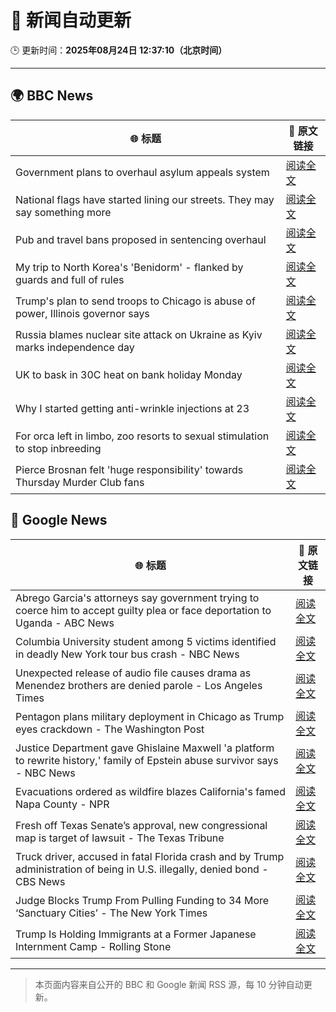 # 🧠 新闻自动更新

🕒 更新时间：**2025年08月24日 12:37:10（北京时间）**

---

## 🌍 BBC News

| 🌐 标题 | 🔗 原文链接 |
|--------|-------------|
| Government plans to overhaul asylum appeals system | [阅读全文](https://www.bbc.com/news/articles/cg4xp4ywk47o?at_medium=RSS&at_campaign=rss) |
| National flags have started lining our streets. They may say something more | [阅读全文](https://www.bbc.com/news/articles/cx271162ee3o?at_medium=RSS&at_campaign=rss) |
| Pub and travel bans proposed in sentencing overhaul | [阅读全文](https://www.bbc.com/news/articles/c5ypej14j2xo?at_medium=RSS&at_campaign=rss) |
| My trip to North Korea's 'Benidorm' - flanked by guards and full of rules | [阅读全文](https://www.bbc.com/news/articles/c707d1ez0kno?at_medium=RSS&at_campaign=rss) |
| Trump's plan to send troops to Chicago is abuse of power, Illinois governor says | [阅读全文](https://www.bbc.com/news/articles/cd7yperjxneo?at_medium=RSS&at_campaign=rss) |
| Russia blames nuclear site attack on Ukraine as Kyiv marks independence day | [阅读全文](https://www.bbc.com/news/articles/czxy2v9dzgxo?at_medium=RSS&at_campaign=rss) |
| UK to bask in 30C heat on bank holiday Monday | [阅读全文](https://www.bbc.com/news/articles/cj6yp0j7znxo?at_medium=RSS&at_campaign=rss) |
| Why I started getting anti-wrinkle injections at 23 | [阅读全文](https://www.bbc.com/news/articles/cr5r1qyrl78o?at_medium=RSS&at_campaign=rss) |
| For orca left in limbo, zoo resorts to sexual stimulation to stop inbreeding | [阅读全文](https://www.bbc.com/news/articles/cedvp89jy4do?at_medium=RSS&at_campaign=rss) |
| Pierce Brosnan felt 'huge responsibility' towards Thursday Murder Club fans | [阅读全文](https://www.bbc.com/news/articles/cn47gkpywk2o?at_medium=RSS&at_campaign=rss) |

## 📰 Google News

| 🌐 标题 | 🔗 原文链接 |
|--------|-------------|
| Abrego Garcia's attorneys say government trying to coerce him to accept guilty plea or face deportation to Uganda - ABC News | [阅读全文](https://news.google.com/rss/articles/CBMiqgFBVV95cUxPR284UmE3bWhGVC02WmE5b20wTjdXenZZMzBHek1JX3l6VHV3RWx5dTc2LW5tVDFibVdSekpVLUxENmwwZFltd0hzblFIZElrS2FEWmg0UnVtVzhnNmpJVnpNNUE5UVVoWEdORFN0b0E0V1hpVXY1d3JyQnUzbl9mQUdyeDhLWGp5cW5qTE56ZE1CWGFibnZyMjU1SXQ4SDlRNTdlRVRXaGxCZ9IBrwFBVV95cUxQc1ZaVXBMTDJFN243WEpuNi1YSFcxT3Y0SUMzVkpMcXhzT2Y0VlpDZXJ2bkUzM0QxcjFlWmI3Qll5REQ1Xy1kVTFMTWVoOUdzRWktekxzc2xIeG9fVDZ0czNaeDFYQzFyd2Z4RTR6RnpvbGRITlpEZTJqOGlTR25vemZ4dmlhSWpKVnZvcW1zSS16UVRvLXNwYU9ud0sxUmc5Tmd6aWRzY2FIM1loekpV?oc=5) |
| Columbia University student among 5 victims identified in deadly New York tour bus crash - NBC News | [阅读全文](https://news.google.com/rss/articles/CBMilAFBVV95cUxPc2hqRlNOT0pReFVBcXA5bkdnemc3UF9MNy1JV2tHdWZRcmlUdVFoTW1PeEprZFBvR2JFVzdETjZoUjVRZUZldWd1ZlhoZDBIX3FIcFF1RzEyTWc5SlE2RG51alpMMzdmUmN1Mm1rWF9GYWdZb0xjci1Hbm1GeFdTd0JPc1JuQl9ucGYwd2s0SjZRUEV50gFWQVVfeXFMT0l0N3QwTjJpUHJ2ZWFiUUl1Y1Z6WUxBQUdoSmFOOU9SUEtPd3J2YWZTUGd0SndCMlpmcWNXdXhMREpXLVF1NVBkUDROakJ0UW1pZ0l6RHc?oc=5) |
| Unexpected release of audio file causes drama as Menendez brothers are denied parole - Los Angeles Times | [阅读全文](https://news.google.com/rss/articles/CBMikAFBVV95cUxQaUpMZVl2bXlpcFYzWE15NTdVV0R5Y2FfQlk3c29IaDJQeXJNbk9tNjNMV1NtazVLdUJCLWtPbF9EMlJfanY1Q3FfLWZ2Yy1Ka0JWUnUyVWMwV1FOcXFIQTIyeU5BbFpuckphVm5GMUtWM3NieHZhbDRZelpGOENTNkF0ZE5CeEZtanlDWllVbzc?oc=5) |
| Pentagon plans military deployment in Chicago as Trump eyes crackdown - The Washington Post | [阅读全文](https://news.google.com/rss/articles/CBMinwFBVV95cUxQQW5fNEk1QlNxYU5rOF9yMDYyTTY5a3YySElOQVZsR0dCTXhDakFhdVVMeDcwOGt1T2xGZnMwN00zRVdZeGdPaGpoT3FoOUlZeWJKMmVWckFka2hnd2Jpel80a1VpNlhsR2UyV0l4ZktIaVBSN2h0cFo0blVTQmdXNzhlZUNEell1blE3UF9JM01mN1FWTC1qM1FDNGk1a00?oc=5) |
| Justice Department gave Ghislaine Maxwell 'a platform to rewrite history,' family of Epstein abuse survivor says - NBC News | [阅读全文](https://news.google.com/rss/articles/CBMizgFBVV95cUxOS2k4bkc3NVhMLUN2dVpGcnljTU5BbkZCcE5HMGEzV3dtRGFKa2xJYl84WktvdmppcWxzNF9OSEZTYklRTWpFdkxNbmEwQkUxM1dBSkt0b1ZkeTh0ZDM5RndUYUhvZ0E0Z1owbXdPT203VlR0b1FrRlc1OTRCSHh2cWlHLWJtamlYV1paak42aGs3b2NGMEVodXphb1I1WXFtcGFPelpiWVlKSVdxUWs3SXdVMVREcjNYUFdwcVZjeXR5UnVxZFdwUllEWlI0UdIBVkFVX3lxTFA3bk9SYmtGekNBU29PcEVpcW9MWlVGdzBYdWc5WjRfUU41T0Z2bTNBVTBxcWpuRUxoUDhvaTlYcWtCOFhHbnA1ajNSRHE1dXk4a0dNZWtB?oc=5) |
| Evacuations ordered as wildfire blazes California's famed Napa County - NPR | [阅读全文](https://news.google.com/rss/articles/CBMimwFBVV95cUxOY2NHUTFTMEowal92SG40SjdTNjQ1emlNMzBkcVdMc2NkVDAzS2VlbG51Q0g0UDhJLU93TnpQbzN6aWpQSkRRMDhib3Y3YU9fN0g1SFdpUDFFUTRLZHN6dDZqanhlekZPVTJWbFNidkM3QmgyaDQ2TWxhcFVtQ3kyb3ZDOXVZbExQRVVnZGcxNU1tR05kWVU0V0pwbw?oc=5) |
| Fresh off Texas Senate’s approval, new congressional map is target of lawsuit - The Texas Tribune | [阅读全文](https://news.google.com/rss/articles/CBMifEFVX3lxTE1IYnloYUpTM1Y2bnFKV19PQVJHd2tMRUhYTnU3TUJkMi1pZ29tcXNHR3NWWTMybzRZaC1Jb3ZfaWF3czJSUnhLUE1QZE9iWWFOUkV0VFNoaGJEWGIzM25uckJ1RFU1SDdpWEVhUWw3R2RGWFFYc3BQa2dKTUE?oc=5) |
| Truck driver, accused in fatal Florida crash and by Trump administration of being in U.S. illegally, denied bond - CBS News | [阅读全文](https://news.google.com/rss/articles/CBMixwFBVV95cUxOY1I2U0NDd0k2Ujl3OEdzWGNpQ0d0VGRURUw3MnFpU294dmV4VGFhRnVIcnNmdEVFQmpaRHBaSFd4YzkyNG9md0FUSlRmU3JER0hYWmN4WWpUOEJmMzRpekdOaWQ0Zk5JQjFOMkltSjJBOWsyVDNNWk9rRm53SUJUTThSX2IzZHlnNUVpT0Vxc0IzMUtqdkkzaGNyWHJzRU9RRXJpQVFoZFI0eXIxdEdobVlVMGZVUjltaUZNTjJkQkNvZ1JDaUlV?oc=5) |
| Judge Blocks Trump From Pulling Funding to 34 More ‘Sanctuary Cities’ - The New York Times | [阅读全文](https://news.google.com/rss/articles/CBMiigFBVV95cUxOeGJwR0pNcGtVdFlyODRkdUp1WFZYV2drcTQtc3lLNzZHekJMaXBKTjdIc2JKd1EzMGszR3BZNEFyVTlnWUotdG5KTnFiSDM4U01adlhXWldOa3hwdUxaS1U0OTdqMkVOQ2NtT2NGQWtjRXFsQ1NGQTlxemtYcEcyWTQyWVcxbmxQT2c?oc=5) |
| Trump Is Holding Immigrants at a Former Japanese Internment Camp - Rolling Stone | [阅读全文](https://news.google.com/rss/articles/CBMivwFBVV95cUxQU0RfMG9VVnhHaHl0NWxGWFNPcXE2Z2ZXcmlBWkN5WDRqc1NtUi1JSVprWTRsQVJsRFBrNWdTcjlHVFlzLVp2TGVfTFlTbzdYWi1fM0J0V2k4UWd3bjNQc3dtUi11bWlPN2drN3hwWFNjbEJicXhKUzFjUm1qLWxKZzI2MzVnWWVaZVJzdjk2bWt0cTFrNUNaRThhcE5hVjJKUmdUOVZCc2daejBrVWQtbG9HQUxmWURpVG94cEFfSQ?oc=5) |

---
> 本页面内容来自公开的 BBC 和 Google 新闻 RSS 源，每 10 分钟自动更新。